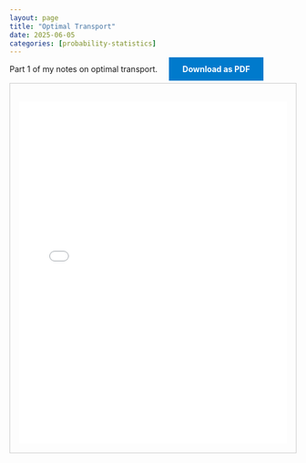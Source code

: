 ```yaml
---
layout: page
title: "Optimal Transport"
date: 2025-06-05
categories: [probability-statistics]
---
```


Part 1 of my notes on optimal transport.
<a href="{{ '/assets/pdf/tensor-norms-quantum-entanglement-2.pdf' | relative_url }}" download class="btn download-btn" style="background:#007acc; color:#fff; padding:0.75rem 1.5rem; text-decoration:none; font-weight:bold; margin-left:1rem;">Download as PDF</a>

<!--more-->

  <div class="note-box" style="border:1px solid #ccc; padding:1rem; margin-top:1rem;">
      <iframe src="{{ '/assets/html/tensor-norms-quantum-entanglement-2.html' | relative_url }}" width="100%" height="600px" style="border:none; margin-top:1rem;" loading="lazy"></iframe>
  </div>